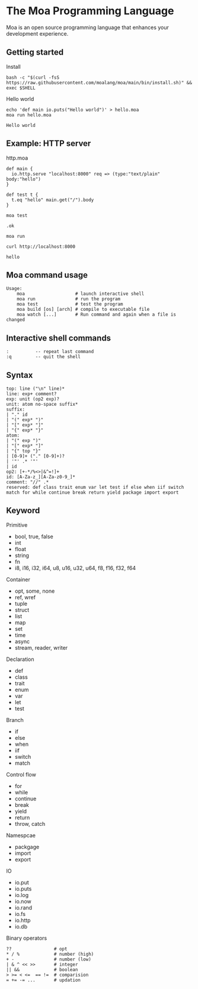 # The Moa Programming Language
Moa is an open source programming language that enhances your development experience.



## Getting started

Install
```
bash -c "$(curl -fsS https://raw.githubusercontent.com/moalang/moa/main/bin/install.sh)" && exec $SHELL
```

Hello world
```
echo 'def main io.puts("Hello world")' > hello.moa
moa run hello.moa
```

```
Hello world
```



## Example: HTTP server

http.moa
```
def main {
  io.http.serve "localhost:8000" req => (type:"text/plain" body:"hello")
}

def test t {
  t.eq "hello" main.get("/").body
}
```

```
moa test
```

```
.ok
```

```
moa run
```

```
curl http://localhost:8000
```

```
hello
```



## Moa command usage
```
Usage:
    moa                   # launch interactive shell
    moa run               # run the program
    moa test              # test the program
    moa build [os] [arch] # compile to executable file
    moa watch [...]       # Run command and again when a file is changed
```



## Interactive shell commands 
```
:          -- repeat last command
:q         -- quit the shell
```



## Syntax
```
top: line ("\n" line)*
line: exp+ comment?
exp: unit (op2 exp)?
unit: atom no-space suffix*
suffix:
| "." id
| "(" exp* ")"
| "[" exp* "]"
| "{" exp* "}"
atom:
| "(" exp ")"
| "[" exp* "]"
| "{" top "}"
| [0-9]+ ("." [0-9]+)?
| '"' .* '"'
| id
op2: [+-*/%<>|&^=!]+
id: [A-Za-z_][A-Za-z0-9_]*
comment: "//" .*
reserved: def class trait enum var let test if else when iif switch match for while continue break return yield package import export
```

## Keyword
Primitive
- bool, true, false
- int
- float
- string
- fn
- i8, i16, i32, i64, u8, u16, u32, u64, f8, f16, f32, f64

Container
- opt, some, none
- ref, wref
- tuple
- struct
- list
- map
- set
- time
- async
- stream, reader, writer

Declaration
- def
- class
- trait
- enum
- var
- let
- test

Branch
- if
- else
- when
- iif
- switch
- match

Control flow
- for
- while
- continue
- break
- yield
- return
- throw, catch

Namespcae
- packgage
- import
- export

IO
- io.put
- io.puts
- io.log
- io.now
- io.rand
- io.fs
- io.http
- io.db

Binary operators
```
??                # opt
* / %             # number (high)
+ -               # number (low)
| & ^ << >>       # integer
|| &&             # boolean
> >= < <=  == !=  # comparision
= += -= ...       # updation
```

